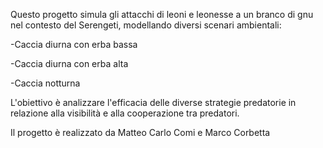 Questo progetto simula gli attacchi di leoni e leonesse a un branco di gnu nel contesto del Serengeti, modellando diversi scenari ambientali:

-Caccia diurna con erba bassa

-Caccia diurna con erba alta

-Caccia notturna

L'obiettivo è analizzare l'efficacia delle diverse strategie predatorie in relazione alla visibilità e alla cooperazione tra predatori.

Il progetto è realizzato da Matteo Carlo Comi e Marco Corbetta

